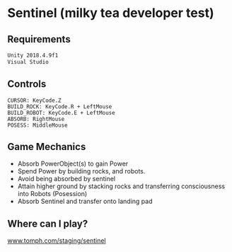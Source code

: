 # Sentinel (milky tea developer test)

## Requirements

```bash
Unity 2018.4.9f1
Visual Studio
```

## Controls

```
CURSOR: KeyCode.Z
BUILD_ROCK: KeyCode.R + LeftMouse
BUILD_ROBOT: KeyCode.E + LeftMouse
ABSORB: RightMouse
POSESS: MiddleMouse
```

## Game Mechanics
- Absorb PowerObject(s) to gain Power
- Spend Power by building rocks, and robots.
- Avoid being absorbed by sentinel
- Attain higher ground by stacking rocks and transferring consciousness into Robots (Posession)
- Absorb Sentinel and transfer onto landing pad 

## Where can I play?
www.tomph.com/staging/sentinel
